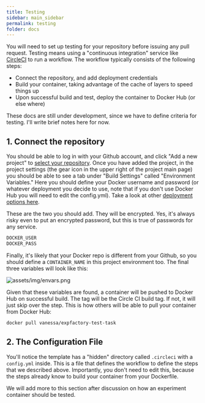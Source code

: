 ```yaml
---
title: Testing
sidebar: main_sidebar
permalink: testing
folder: docs
---
```


You will need to set up testing for your repository before issuing any pull request. Testing means using a
"continuous integration" service like [CircleCI](https://circleci.com/workflow-run/a8dc69fa-fa42-4b47-8af5-611f924e175b) to
run a workflow. The workflow typically consists of the following steps:

 - Connect the repository, and add deployment credentials
 - Build your container, taking advantage of the cache of layers to speed things up
 - Upon successful build and test, deploy the container to Docker Hub (or else where)

These docs are still under development, since we have to define criteria for testing. I'll write brief notes here for now.

## 1. Connect the repository
You should be able to log in with your Github account, and click "Add a new project" to [select your repository](https://circleci.com/dashboard).
Once you have added the project, in the project settings (the gear icon in the upper right of the project main page) you should be able to
see a tab under "Build Settings" called "Environment Variables." Here you should define your Docker username and password
(or whatever deployment you decide to use, note that if you don't use Docker Hub you will need to edit the config.yml). Take a look
at other [deployment options here](https://circleci.com/docs/2.0/deployment-integrations/).

These are the two you should add. They will be encrypted. Yes, it's always risky even to put an encrypted password, but this is
true of passwords for any service.

```bash
DOCKER_USER
DOCKER_PASS
```

Finally, it's likely that your Docker repo is different from your Github, so you should define a `CONTAINER_NAME` in this project environment too. The final three variables will look like this:

![assets/img/envars.png](assets/img/envars.png)

Given that these variables are found, a container will be pushed to Docker Hub on successful build. The tag will be the Circle CI
build tag. If not, it will just skip over the step. This is how others will be able to pull your container from Docker Hub:

```bash
docker pull vanessa/expfactory-test-task
```

## 2. The Configuration File

You'll notice the template has a "hidden" directory called `.circleci` with a `config.yml` inside. This is a file that defines the workflow
to define the steps that we described above. Importantly, you don't need to edit this, because the steps already know
to build your container from your Dockerfile.

We will add more to this section after discussion on how an experiment container should be tested.

